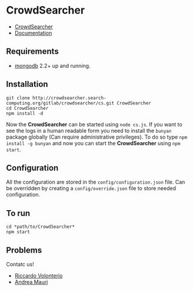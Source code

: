 # CrowdSearcher

* [CrowdSearcher][cs]
* [Documentation][cs-doc]

## Requirements
* [mongodb][mongo] 2.2+ up and running.

## Installation
    git clone http://crowdsearcher.search-computing.org/gitlab/crowdsearcher/cs.git CrowdSearcher
    cd CrowdSearcher
    npm install -d

Now the **CrowdSearcher** can be started using `node cs.js`.
If you want to see the logs in a human readable form you need to install the `bunyan` package globally (Can require administrative privileges).
To do so type `npm install -g bunyan` and now you can start the **CrowdSearcher** using `npm start`.

## Configuration
All the configuration are stored in the `config/configuration.json` file.
Can be overridden by creating a `config/override.json` file to store needed configuration.

## To run
    cd *path/to/CrowdSearcher*
    npm start

## Problems
Contatc us!

- [Riccardo Volonterio][volox]
- [Andrea Mauri][janez]


[cs]: http://crowdsearcher.search-computing.org/ "CrowdSearcher"
[cs-doc]: http://crowdsearcher.search-computing.org/software "CrowdSearcher documentation"
[mongo]: http://www.mongodb.org "MongoDB"
[volox]: <mailto:riccardo.volonterio@polimi.it> "Riccardo Volonterio"
[janez]: <mailto:andrea.mauri@polimi.it> "Andrea Mauri"
